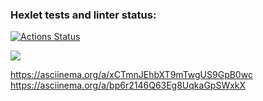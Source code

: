 ### Hexlet tests and linter status:
[![Actions Status](https://github.com/bbksesame/frontend-project-44/workflows/hexlet-check/badge.svg)](https://github.com/bbksesame/frontend-project-44/actions)

<a href="https://codeclimate.com/github/bbksesame/frontend-project-44/maintainability"><img src="https://api.codeclimate.com/v1/badges/de685638ce23e5c1dbad/maintainability" /></a>


https://asciinema.org/a/xCTmnJEhbXT9mTwgUS9GpB0wc
https://asciinema.org/a/bp6r2146Q63Eg8UqkaGpSWxkX